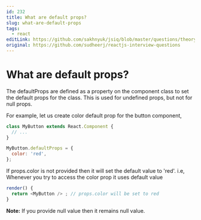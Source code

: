```yaml
---
id: 232
title: What are default props?
slug: what-are-default-props
tags:
  - react
editLink: https://github.com/sakhnyuk/jsiq/blob/master/questions/theory/react/232.md
original: https://github.com/sudheerj/reactjs-interview-questions
---
```


# What are default props?

The defaultProps are defined as a property on the component class to set the default props for the class. This is used for undefined props, but not for null props.

For example, let us create color default prop for the button component,

```javascript
class MyButton extends React.Component {
  // ...
}

MyButton.defaultProps = {
  color: 'red',
};
```

If props.color is not provided then it will set the default value to 'red'. i.e, Whenever you try to access the color prop it uses default value

```javascript
render() {
  return <MyButton /> ; // props.color will be set to red
}
```

**Note:** If you provide null value then it remains null value.